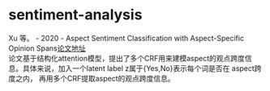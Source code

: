 # sentiment-analysis

Xu 等。 - 2020 - Aspect Sentiment Classification with Aspect-Specific Opinion Spans<a href="https://www.aclweb.org/anthology/2020.emnlp-main.288/">论文地址</a><br/>
论文基于结构化attention模型，提出了多个CRF用来建模aspect的观点跨度信息。具体来说，加入一个latent label z属于{Yes,No}表示每个词是否在 aspect跨度之内，
再用多个CRF提取aspect的观点跨度信息。
